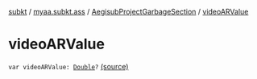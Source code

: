[subkt](../../index.md) / [myaa.subkt.ass](../index.md) / [AegisubProjectGarbageSection](index.md) / [videoARValue](./video-a-r-value.md)

# videoARValue

`var videoARValue: `[`Double`](https://kotlinlang.org/api/latest/jvm/stdlib/kotlin/-double/index.html)`?` [(source)](https://github.com/Myaamori/SubKt/blob/0.1.13/src/main/kotlin/myaa/subkt/ass/parser.kt#L856)
